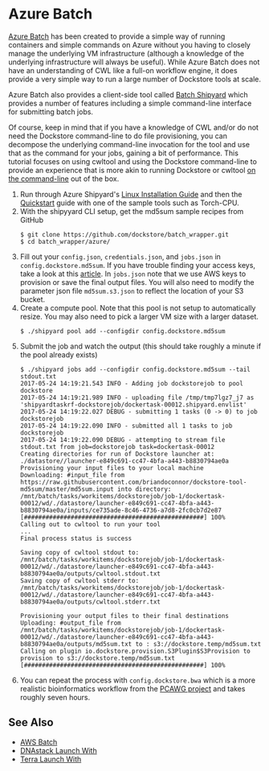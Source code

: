 # Azure Batch

[Azure Batch](https://azure.microsoft.com/en-us/services/batch/) has been created to provide a simple way of running containers and simple commands on Azure without you having to closely manage the underlying VM infrastructure (although a knowledge of the underlying infrastructure will always be useful). While Azure Batch does not have an understanding of CWL like a full-on workflow engine, it does provide a very simple way to run a large number of Dockstore tools at scale.

Azure Batch also provides a client-side tool called [Batch Shipyard](https://github.com/Azure/batch-shipyard) which provides a number of features including a simple command-line interface for submitting batch jobs.

Of course, keep in mind that if you have a knowledge of CWL and/or do not need the Dockstore command-line to do file provisioning, you can decompose the underlying command-line invocation for the tool and use that as the command for your jobs, gaining a bit of performance. This tutorial focuses on using cwltool and using the Dockstore command-line to provide an experience that is more akin to running Dockstore or cwltool [on the command-line](/launch#dockstore-cli) out of the box.

1. Run through Azure Shipyard's [Linux Installation Guide](https://github.com/Azure/batch-shipyard/blob/master/docs/01-batch-shipyard-installation.md#step-2a-linux-run-the-installsh-script) and then the [Quickstart](https://github.com/Azure/batch-shipyard/blob/master/docs/02-batch-shipyard-quickstart.md) guide with one of the sample tools such as Torch-CPU.
1. With the shipyyard CLI setup, get the md5sum sample recipes from GitHub
    ```
    $ git clone https://github.com/dockstore/batch_wrapper.git
    $ cd batch_wrapper/azure/
    ```
1. Fill out your `config.json`, `credentials.json`, and `jobs.json` in `config.dockstore.md5sum`. If you have trouble finding your access keys, take a look at this [article](https://docs.microsoft.com/en-us/azure/batch/batch-account-create-portal#view-batch-account-properties). In `jobs.json` note that we use AWS keys to provision or save the final output files. You will also need to modify the parameter json file `md5sum.s3.json` to reflect the location of your S3 bucket.
1. Create a compute pool. Note that this pool is not setup to automatically resize. You may also need to pick a larger VM size with a larger dataset.
    ```
    $ ./shipyard pool add --configdir config.dockstore.md5sum
    ```
1. Submit the job and watch the output (this should take roughly a minute if the pool already exists)
    ```
    $ ./shipyard jobs add --configdir config.dockstore.md5sum --tail stdout.txt
    2017-05-24 14:19:21.543 INFO - Adding job dockstorejob to pool dockstore
    2017-05-24 14:19:21.989 INFO - uploading file /tmp/tmp7lgz7_j7 as 'shipyardtaskrf-dockstorejob/dockertask-00012.shipyard.envlist'
    2017-05-24 14:19:22.027 DEBUG - submitting 1 tasks (0 -> 0) to job dockstorejob
    2017-05-24 14:19:22.090 INFO - submitted all 1 tasks to job dockstorejob
    2017-05-24 14:19:22.090 DEBUG - attempting to stream file stdout.txt from job=dockstorejob task=dockertask-00012
    Creating directories for run of Dockstore launcher at: ./datastore//launcher-e849c691-cc47-4bfa-a443-b8830794ae0a
    Provisioning your input files to your local machine
    Downloading: #input_file from https://raw.githubusercontent.com/briandoconnor/dockstore-tool-md5sum/master/md5sum.input into directory: /mnt/batch/tasks/workitems/dockstorejob/job-1/dockertask-00012/wd/./datastore/launcher-e849c691-cc47-4bfa-a443-b8830794ae0a/inputs/ce735ade-8c46-4736-a7d8-2fc0cb7d2e87
    [##################################################] 100%
    Calling out to cwltool to run your tool
    ...
    Final process status is success

    Saving copy of cwltool stdout to: /mnt/batch/tasks/workitems/dockstorejob/job-1/dockertask-00012/wd/./datastore/launcher-e849c691-cc47-4bfa-a443-b8830794ae0a/outputs/cwltool.stdout.txt
    Saving copy of cwltool stderr to: /mnt/batch/tasks/workitems/dockstorejob/job-1/dockertask-00012/wd/./datastore/launcher-e849c691-cc47-4bfa-a443-b8830794ae0a/outputs/cwltool.stderr.txt

    Provisioning your output files to their final destinations
    Uploading: #output_file from /mnt/batch/tasks/workitems/dockstorejob/job-1/dockertask-00012/wd/./datastore/launcher-e849c691-cc47-4bfa-a443-b8830794ae0a/outputs/md5sum.txt to : s3://dockstore.temp/md5sum.txt
    Calling on plugin io.dockstore.provision.S3Plugin$S3Provision to provision to s3://dockstore.temp/md5sum.txt
    [##################################################] 100%
    ```
1. You can repeat the process with `config.dockstore.bwa` which is a more realistic bioinformatics workflow from the [PCAWG project](http://icgc.org/working-pancancer-data-aws) and takes roughly seven hours.

## See Also

* [AWS Batch](aws-batch/)
* [DNAstack Launch With](/end-user-topics/dnastack-launch-with/)
* [Terra Launch With](/end-user-topics/terra-launch-with/)
